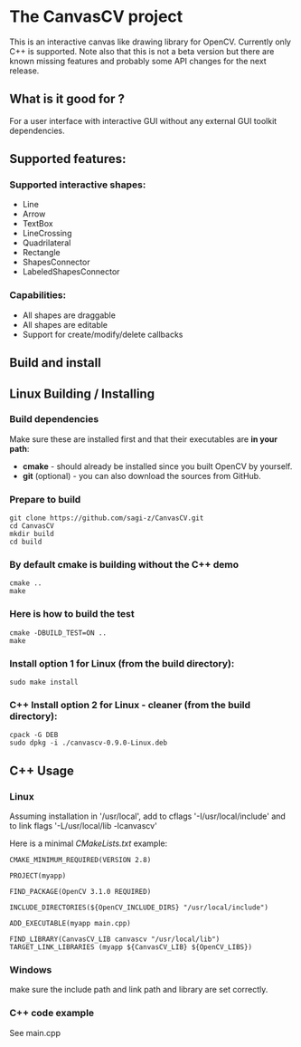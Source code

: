 The CanvasCV project
====================
This is an interactive canvas like drawing library for OpenCV.
Currently only C++ is supported.
Note also that this is not a beta version but there are known missing features and probably some API changes for the next release.

What is it good for ?
---------------------
For a user interface with interactive GUI without any external GUI toolkit dependencies.

## Supported features:

### Supported interactive shapes:
* Line
* Arrow
* TextBox
* LineCrossing
* Quadrilateral
* Rectangle
* ShapesConnector
* LabeledShapesConnector

### Capabilities:
* All shapes are draggable
* All shapes are editable
* Support for create/modify/delete callbacks

Build and install
-----------------
## Linux Building / Installing
### Build dependencies
Make sure these are installed first and that their executables are **in your path**:
* **cmake** - should already be installed since you built OpenCV by yourself.
* **git** (optional) - you can also download the sources from GitHub.

### Prepare to build
```
git clone https://github.com/sagi-z/CanvasCV.git
cd CanvasCV
mkdir build
cd build
```

### By default cmake is building without the C++ demo
```
cmake ..
make
```

### Here is how to build the test
```
cmake -DBUILD_TEST=ON ..
make
```

### Install option 1 for Linux (from the build directory):
```
sudo make install
```

### C++ Install option 2 for Linux - cleaner (from the build directory):
```
cpack -G DEB
sudo dpkg -i ./canvascv-0.9.0-Linux.deb
```

C++ Usage
---------
### Linux
Assuming installation in '/usr/local', add to cflags '-I/usr/local/include' and to link flags '-L/usr/local/lib -lcanvascv'

Here is a minimal *CMakeLists.txt* example:
```
CMAKE_MINIMUM_REQUIRED(VERSION 2.8)

PROJECT(myapp)

FIND_PACKAGE(OpenCV 3.1.0 REQUIRED)

INCLUDE_DIRECTORIES(${OpenCV_INCLUDE_DIRS} "/usr/local/include")

ADD_EXECUTABLE(myapp main.cpp)

FIND_LIBRARY(CanvasCV_LIB canvascv "/usr/local/lib")
TARGET_LINK_LIBRARIES (myapp ${CanvasCV_LIB} ${OpenCV_LIBS})
```

### Windows
make sure the include path and link path and library are set correctly.

### C++ code example
See main.cpp

